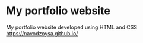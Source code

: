 # My portfolio website
My portfolio website developed using HTML and CSS 
https://navodzoysa.github.io/
